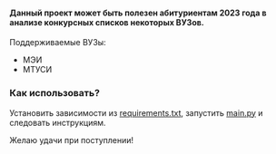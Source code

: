 
#### Данный проект может быть полезен абитуриентам 2023 года в анализе конкурсных списков некоторых ВУЗов.

Поддерживаемые ВУЗы:
* МЭИ
* МТУСИ

### Как использовать?
Установить зависимости из [requirements.txt](requirements.txt), запустить [main.py](main.py) и следовать инструкциям.

Желаю удачи при поступлении!
